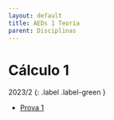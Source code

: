 ```yaml
---
layout: default
title: AEDs 1 Teoria
parent: Disciplinas
---
```


# Cálculo 1

2023/2
{: .label .label-green }

- [Prova 1](2023/2/prova1.pdf)
